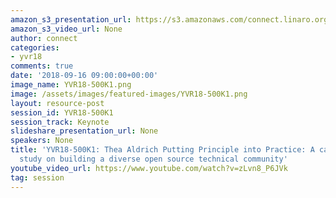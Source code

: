 ```yaml
---
amazon_s3_presentation_url: https://s3.amazonaws.com/connect.linaro.org/yvr18/presentations/yvr18-500k1.pdf
amazon_s3_video_url: None
author: connect
categories:
- yvr18
comments: true
date: '2018-09-16 09:00:00+00:00'
image_name: YVR18-500K1.png
image: /assets/images/featured-images/YVR18-500K1.png
layout: resource-post
session_id: YVR18-500K1
session_track: Keynote
slideshare_presentation_url: None
speakers: None
title: 'YVR18-500K1: Thea Aldrich Putting Principle into Practice: A case
  study on building a diverse open source technical community'
youtube_video_url: https://www.youtube.com/watch?v=zLvn8_P6JVk
tag: session
---
```

